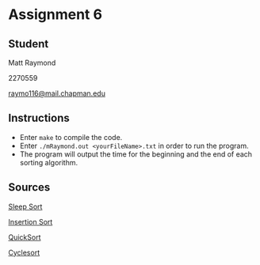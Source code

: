 # Assignment 6

## Student
Matt Raymond

2270559

raymo116@mail.chapman.edu

## Instructions
- Enter `make` to compile the code.
- Enter `./mRaymond.out <yourFileName>.txt` in order to run the program.
- The program will output the time for the beginning and the end of each sorting algorithm.

## Sources
[Sleep Sort](https://www.geeksforgeeks.org/sleep-sort-king-laziness-sorting-sleeping/)

[Insertion Sort](https://www.youtube.com/watch?v=w3Z7DwDHoZQ)

[QuickSort](https://www.geeksforgeeks.org/quick-sort/)

[Cyclesort](https://www.geeksforgeeks.org/cycle-sort/)
